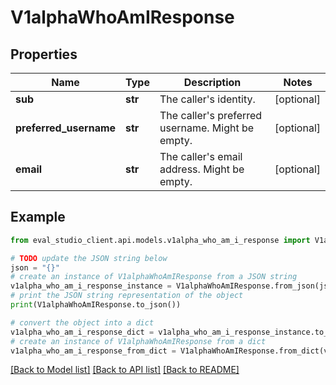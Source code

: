 # V1alphaWhoAmIResponse


## Properties

Name | Type | Description | Notes
------------ | ------------- | ------------- | -------------
**sub** | **str** | The caller&#39;s identity. | [optional] 
**preferred_username** | **str** | The caller&#39;s preferred username. Might be empty. | [optional] 
**email** | **str** | The caller&#39;s email address. Might be empty. | [optional] 

## Example

```python
from eval_studio_client.api.models.v1alpha_who_am_i_response import V1alphaWhoAmIResponse

# TODO update the JSON string below
json = "{}"
# create an instance of V1alphaWhoAmIResponse from a JSON string
v1alpha_who_am_i_response_instance = V1alphaWhoAmIResponse.from_json(json)
# print the JSON string representation of the object
print(V1alphaWhoAmIResponse.to_json())

# convert the object into a dict
v1alpha_who_am_i_response_dict = v1alpha_who_am_i_response_instance.to_dict()
# create an instance of V1alphaWhoAmIResponse from a dict
v1alpha_who_am_i_response_from_dict = V1alphaWhoAmIResponse.from_dict(v1alpha_who_am_i_response_dict)
```
[[Back to Model list]](../README.md#documentation-for-models) [[Back to API list]](../README.md#documentation-for-api-endpoints) [[Back to README]](../README.md)


